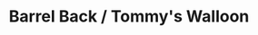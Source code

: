 ---
title: "Barrel Back / Tommy's Walloon"
url: /walloon-lake/barrel-back-tommys-walloon/
shop: Boot
---